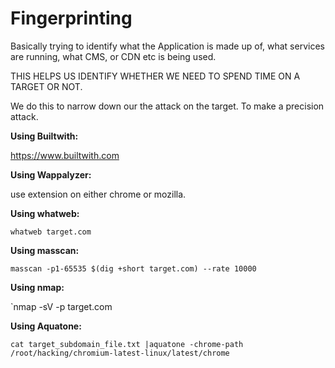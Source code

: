# Fingerprinting

Basically trying to identify what the Application is made up of, what services are running, what CMS, or CDN etc is being used. 

THIS HELPS US IDENTIFY WHETHER WE NEED TO SPEND TIME ON A TARGET OR NOT.

We do this to narrow down our the attack on the target. To make a precision attack.

**Using Builtwith:**

https://www.builtwith.com 

**Using Wappalyzer:**

use extension on either chrome or mozilla.

**Using whatweb:**

`whatweb target.com`

**Using masscan:**

`masscan -p1-65535 $(dig +short target.com) --rate 10000`

**Using nmap:**

`nmap -sV -p <ports from masscan> target.com

**Using Aquatone:**

`cat target_subdomain_file.txt |aquatone -chrome-path /root/hacking/chromium-latest-linux/latest/chrome`
